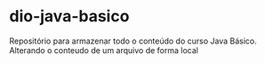 # dio-java-basico
Repositório para armazenar todo o conteúdo do curso Java Básico.
Alterando o conteudo de um arquivo de forma local